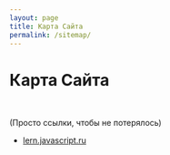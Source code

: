 ```yaml
---
layout: page
title: Карта Сайта
permalink: /sitemap/
---
```


# Карта Сайта

<br/>

(Просто ссылки, чтобы не потерялось)

<ul>
    <li><a href="/courses/lern-javascript-ru/">lern.javascript.ru</a></li>
</ul>

